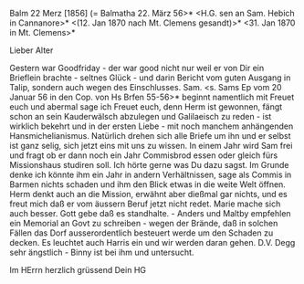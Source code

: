  Balm 22 Merz [1856]
 (= Balmatha 22. März 56>*
 <H.G. sen an Sam. Hebich in Cannanore>*
 <(12. Jan 1870 nach Mt. Clemens gesandt)>*
 <31. Jan 1870 in Mt. Clemens>*

Lieber Alter

Gestern war Goodfriday - der war good nicht nur weil er von Dir ein Brieflein brachte - seltnes Glück - und darin Bericht vom guten Ausgang in Talip, sondern auch wegen des Einschlusses. Sam. <s. Sams Ep vom 20 Januar 56 in den Cop. von Hs Brfen 55-56>* beginnt namentlich mit Freuet euch und abermal sage ich Freuet euch, denn Herm ist gewonnen, fängt schon an sein Kauderwälsch abzulegen und Galilaeisch zu reden - ist wirklich bekehrt und in der ersten Liebe - mit noch manchem anhängenden Hansmichelianismus. Natürlich drehen sich alle Briefe um ihn und er selbst ist ganz selig, sich jetzt eins mit uns zu wissen. In einem Jahr wird Sam frei und fragt ob er dann noch ein Jahr Commisbrod essen oder gleich fürs Missionshaus studiren soll. Ich hörte gerne was Du dazu sagst. Im Grunde denke ich könnte ihm ein Jahr in andern Verhältnissen, sage als Commis in Barmen nichts schaden und ihm den Blick etwas in die weite Welt öffnen. Herm denkt auch an die Mission, erwähnt aber dießmal gar nichts, und es freut mich daß er vom äussern Beruf jetzt nicht redet. Marie mache sich auch besser. Gott gebe daß es standhalte. - Anders und Maltby empfehlen ein Memorial an Govt zu schreiben - wegen der Brände, daß in solchen Fällen das Dorf ausserordentlich besteuert werde um den Schaden zu decken. Es leuchtet auch Harris ein und wir werden daran gehen. D.V. Degg sehr ängstlich - Binny ist bei ihm und untersucht.

 Im HErrn herzlich grüssend
 Dein HG

